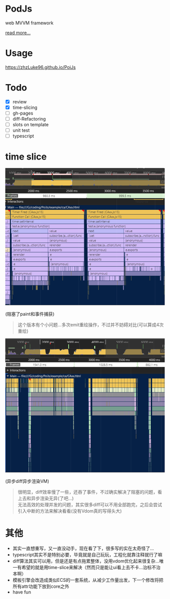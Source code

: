 # PodJs
web MVVM framework

<a href="https://zhzLuke96.github.io/PoiJs"> read more...</a>

# Usage
https://zhzLuke96.github.io/PoiJs

# Todo
- [x] review
- [x] time-slicing
- [ ] gh-pages
- [ ] diff-Refactoring
- [ ] slots on template
- [ ] unit test
- [ ] typescript

# time slice
![before](/docs/bad_slice.png)

(阻塞了paint和事件捕获)
> 这个版本有个小问题...多次emit重绘操作，不过并不妨碍对比(可以算成4次重绘)

![after](/docs/time_slicing.png)

(异步diff异步渲染VM)
> 很明显，diff效率慢了一些，还吞了事件，不过确实解决了阻塞的问题，看上去和异步渲染无异(了吧...)
> <br>无法高效的处理并发的问题，其实很多diff可以不用全部跑完，之后会尝试引入中断的方法来解决看看(没有Vdom真的写得头大)

# 其他
- 其实一直想重写，又一直没动手，现在看了下，很多写的实在太奇怪了...
- typescript其实不是特别必要，毕竟就是自己玩玩，工程化就靠注释就行了嘛
- diff算法其实可以用，但是还是有点拖累整体，没用vdom优化起来很复杂...唯一有希望的就是用time-slice来解决（然而只是能让ui看上去不卡...治标不治本啊）
- 模板引擎会改造成类似ECS的一套系统，从减少工作量出发，下一个修改将把所有attr功能下放到core之外
- have fun
